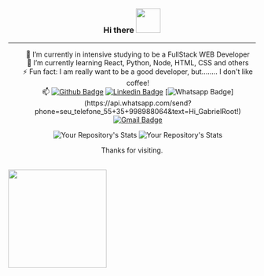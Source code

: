 <!--
**gabrielroot/gabrielroot** is a ✨ _special_ ✨ repository because its `README.md` (this file) appears on your GitHub profile.

Here are some ideas to get you started:

- 🔭 I’m currently working on ...
- 🌱 I’m currently learning ...
- 👯 I’m looking to collaborate on ...
- 🤔 I’m looking for help with ...
- 💬 Ask me about ...
- 📫 How to reach me: ...
- 😄 Pronouns: ...
- ⚡ Fun fact: ...
-->

 <h3 align="center"> Hi there <img src="https://media.giphy.com/media/3oz8xSjBmD1ZyELqW4/giphy.gif" width="50"> </h3> 

_____



<ul align="center">

 🔭 I’m currently in intensive studying to be a FullStack WEB Developer <br>
 🌱 I’m currently learning React, Python, Node, HTML, CSS and others <br>
 ⚡ Fun fact: I am really want to be a good developer, but........ I don't like coffee!<br>
 📫 
[![Github Badge](https://img.shields.io/badge/-Github-000?style=flat-square&logo=Github&logoColor=white&link=link_do_seu_perfil_no_github)](https://github.com/gabrielroot)
[![Linkedin Badge](https://img.shields.io/badge/-LinkedIn-blue?style=flat-square&logo=Linkedin&logoColor=white&link=link_do_seu_perfil_no_linkedin)](https://www.linkedin.com/in/gabriel-rwx/)
[![Whatsapp Badge](https://img.shields.io/badge/-Whatsapp-4CA143?style=flat-square&labelColor=4CA143&logo=whatsapp&logoColor=white&link=https://api.whatsapp.com/send?phone=seu_telefone_55+DDD+número_de_telefone&text=Hello!)](https://api.whatsapp.com/send?phone=seu_telefone_55+35+998988064&text=Hi_GabrielRoot!)
[![Gmail Badge](https://img.shields.io/badge/-Gmail-c14438?style=flat-square&logo=Gmail&logoColor=white&link=mailto:seu_email)](mailto:gabrielfer.s88@gmail.com)
 
 
![Your Repository's Stats](https://github-readme-stats.vercel.app/api?username=gabrielroot&show_icons=true&theme=vision-friendly-dark)
![Your Repository's Stats](https://github-readme-stats.vercel.app/api/top-langs/?username=gabrielroot&layout=compact&theme=vision-friendly-dark)
</ul>
<p align="center">Thanks for visiting.</p></br>
<img align="center" width="200" height="200" src="https://viverdeblog.com/wp-content/uploads/2017/03/thumbnail-hashtag.png"> 
